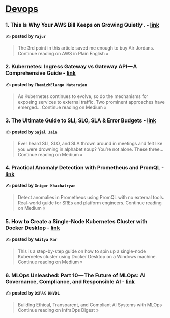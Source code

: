 
<h1><a href=https://medium.com/tag/devops/recommended target="_blank" rel="noopener noreferrer">Devops</a></h1>
<h3>1. This Is Why Your AWS Bill Keeps on Growing Quietly . - <a href="https://aws.plainenglish.io/aws-finance-lesson-eb4c79fd719a?source=rss------devops-5" target="_blank" rel="noopener noreferrer">link</a></h3>

✍️ **posted by `Yajur`**

<blockquote>The 3rd point in this article saved me enough to buy Air Jordans.
Continue reading on AWS in Plain English »</blockquote>

<h3>2. Kubernetes: Ingress Gateway vs Gateway API — A Comprehensive Guide - <a href="https://thamizhelango.medium.com/kubernetes-ingress-gateway-vs-gateway-api-a-comprehensive-guide-d8546347e073?source=rss------devops-5" target="_blank" rel="noopener noreferrer">link</a></h3>

✍️ **posted by `ThamizhElango Natarajan`**

<blockquote>As Kubernetes continues to evolve, so do the mechanisms for exposing services to external traffic. Two prominent approaches have emerged…
Continue reading on Medium »</blockquote>

<h3>3. The Ultimate Guide to SLI, SLO, SLA & Error Budgets - <a href="https://medium.com/@sajal.devops/the-ultimate-guide-to-sli-slo-sla-error-budgets-c5714fa349ab?source=rss------devops-5" target="_blank" rel="noopener noreferrer">link</a></h3>

✍️ **posted by `Sajal Jain`**

<blockquote>Ever heard SLI, SLO, and SLA thrown around in meetings and felt like you were drowning in alphabet soup? You’re not alone. These three…
Continue reading on Medium »</blockquote>

<h3>4. Practical Anomaly Detection with Prometheus and PromQL - <a href="https://grigorkh.medium.com/practical-anomaly-detection-with-prometheus-and-promql-d3027b97da96?source=rss------devops-5" target="_blank" rel="noopener noreferrer">link</a></h3>

✍️ **posted by `Grigor Khachatryan`**

<blockquote>Detect anomalies in Prometheus using PromQL with no external tools. Real-world guide for SREs and platform engineers.
Continue reading on Medium »</blockquote>

<h3>5. How to Create a Single-Node Kubernetes Cluster with Docker Desktop - <a href="https://medium.com/@adi.kar/how-to-create-a-single-node-kubernetes-cluster-with-docker-desktop-8f2194e4dde5?source=rss------devops-5" target="_blank" rel="noopener noreferrer">link</a></h3>

✍️ **posted by `Aditya Kar`**

<blockquote>This is a step-by-step guide on how to spin up a single-node Kubernetes cluster using Docker Desktop on a Windows machine.
Continue reading on Medium »</blockquote>

<h3>6. MLOps Unleashed: Part 10 — The Future of MLOps: AI Governance, Compliance, and Responsible AI - <a href="https://medium.com/infraops-digest/mlops-unleashed-part-10-the-future-of-mlops-ai-governance-compliance-and-responsible-ai-454b52980957?source=rss------devops-5" target="_blank" rel="noopener noreferrer">link</a></h3>

✍️ **posted by `DiPAK KNVDL`**

<blockquote>Building Ethical, Transparent, and Compliant AI Systems with MLOps
Continue reading on InfraOps Digest »</blockquote>

